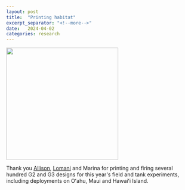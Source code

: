 ```yaml
---
layout: post
title:  "Printing habitat"
excerpt_separator: "<!--more-->"
date:   2024-04-02
categories: research
---
```


<img src="/assets/posts/Clayprinting_small.mov" width="300"/>

Thank you [Allison](/people/allison), [Lomani](/people/lomani) and Marina for printing and firing several hundred G2 and G3 designs for this year's field and tank experiments, including deployments on Oʻahu, Maui and Hawaiʻi Island.<!--more-->